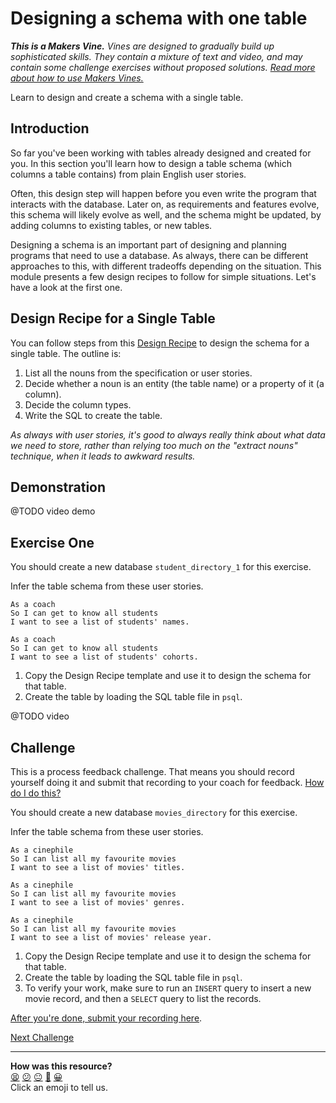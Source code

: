 # Designing a schema with one table

_**This is a Makers Vine.** Vines are designed to gradually build up sophisticated skills. They contain a mixture of text and video, and may contain some challenge exercises without proposed solutions. [Read more about how to use Makers
Vines.](https://github.com/makersacademy/course/blob/main/labels/vines.md)_

Learn to design and create a schema with a single table.

## Introduction

So far you've been working with tables already designed and created for you. In this section you'll learn how to design a table schema (which columns a table contains) from plain English user stories.

Often, this design step will happen before you even write the program that interacts with the database. Later on, as requirements and features evolve, this schema will likely evolve as well, and the schema might be updated, by adding columns to existing tables, or new tables.

Designing a schema is an important part of designing and planning programs that need to use a database. As always, there can be different approaches to this, with different tradeoffs depending on the situation. This module presents a few design recipes to follow for simple situations. Let's have a look at the first one.

## Design Recipe for a Single Table

You can follow steps from this [Design Recipe](../resources/single_table_design_recipe_template.md) to design the schema for a single table. The outline is:

1. List all the nouns from the specification or user stories.
2. Decide whether a noun is an entity (the table name) or a property of it (a column).
3. Decide the column types.
4. Write the SQL to create the table.

*As always with user stories, it's good to always really think about what data we need to store, rather than relying too much on the "extract nouns" technique, when it leads to awkward results.*

## Demonstration

@TODO video demo

## Exercise One

You should create a new database `student_directory_1` for this exercise.

Infer the table schema from these user stories.
```
As a coach
So I can get to know all students
I want to see a list of students' names.

As a coach
So I can get to know all students
I want to see a list of students' cohorts.
```

1. Copy the Design Recipe template and use it to design the schema for that table.
2. Create the table by loading the SQL table file in `psql`.

@TODO video

## Challenge

This is a process feedback challenge. That means you should record yourself doing it and
submit that recording to your coach for feedback. [How do I do
this?](https://github.com/makersacademy/golden-square/blob/main/pills/process_feedback_challenges.md)

You should create a new database `movies_directory` for this exercise.

Infer the table schema from these user stories.
```
As a cinephile
So I can list all my favourite movies
I want to see a list of movies' titles.

As a cinephile
So I can list all my favourite movies
I want to see a list of movies' genres.

As a cinephile
So I can list all my favourite movies
I want to see a list of movies' release year.
```

1. Copy the Design Recipe template and use it to design the schema for that table.
2. Create the table by loading the SQL table file in `psql`.
3. To verify your work, make sure to run an `INSERT` query to insert a new movie record, and then a `SELECT` query to list the records.

[After you're done, submit your recording here](https://airtable.com/shrNFgNkPWr3d63Db?prefill_Item=db_as02).

[Next Challenge](04_test_driving_find_method.md)

<!-- BEGIN GENERATED SECTION DO NOT EDIT -->

---

**How was this resource?**  
[😫](https://airtable.com/shrUJ3t7KLMqVRFKR?prefill_Repository=makersacademy/databases&prefill_File=challenges/03_designing_schema_one_table.md&prefill_Sentiment=😫) [😕](https://airtable.com/shrUJ3t7KLMqVRFKR?prefill_Repository=makersacademy/databases&prefill_File=challenges/03_designing_schema_one_table.md&prefill_Sentiment=😕) [😐](https://airtable.com/shrUJ3t7KLMqVRFKR?prefill_Repository=makersacademy/databases&prefill_File=challenges/03_designing_schema_one_table.md&prefill_Sentiment=😐) [🙂](https://airtable.com/shrUJ3t7KLMqVRFKR?prefill_Repository=makersacademy/databases&prefill_File=challenges/03_designing_schema_one_table.md&prefill_Sentiment=🙂) [😀](https://airtable.com/shrUJ3t7KLMqVRFKR?prefill_Repository=makersacademy/databases&prefill_File=challenges/03_designing_schema_one_table.md&prefill_Sentiment=😀)  
Click an emoji to tell us.

<!-- END GENERATED SECTION DO NOT EDIT -->
